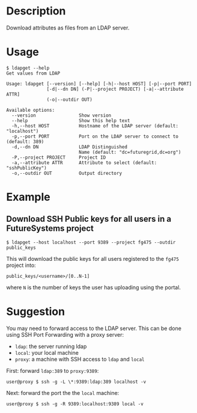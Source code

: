 # Description

Download attributes as files from an LDAP server.

# Usage

```
$ ldapget --help
Get values from LDAP

Usage: ldapget [--version] [--help] [-h|--host HOST] [-p|--port PORT]
               [-d|--dn DN] (-P|--project PROJECT) [-a|--attribute ATTR]
               (-o|--outdir OUT)

Available options:
  --version                Show version
  --help                   Show this help text
  -h,--host HOST           Hostname of the LDAP server (default: "localhost")
  -p,--port PORT           Port on the LDAP server to connect to (default: 389)
  -d,--dn DN               LDAP Distinguished
                           Name (default: "dc=futuregrid,dc=org")
  -P,--project PROJECT     Project ID
  -a,--attribute ATTR      Attribute to select (default: "sshPublicKey")
  -o,--outdir OUT          Output directory
```

# Example

## Download SSH Public keys for all users in a FutureSystems project

```
$ ldapget --host localhost --port 9389 --project fg475 --outdir public_keys
```

This will download the public keys for all users registered to the `fg475` project into:

```
public_keys/<username>/[0..N-1]
```

where `N` is the number of keys the user has uploading using the portal.


# Suggestion

You may need to forward access to the LDAP server.
This can be done using SSH Port Forwarding with a proxy server:

- `ldap`: the server running ldap
- `local`: your local machine
- `proxy`: a machine with SSH access to `ldap` and `local`

First: forward `ldap:389` to `proxy:9389`:

```
user@proxy $ ssh -g -L \*:9389:ldap:389 localhost -v
```

Next: forward the port the the `local` machine:

```
user@proxy $ ssh -g -R 9389:localhost:9389 local -v
```
